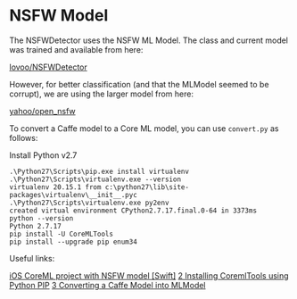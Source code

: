 #  NSFW Model

The NSFWDetector uses the NSFW ML Model. The class and current model was trained and available from here:

[lovoo/NSFWDetector](https://github.com/lovoo/NSFWDetector)

However, for better classification (and that the MLModel seemed to be corrupt), we are using the larger model from here:

[yahoo/open_nsfw](https://github.com/yahoo/open_nsfw)

To convert a Caffe model to a Core ML model, you can use `convert.py` as follows:

Install Python v2.7

```
.\Python27\Scripts\pip.exe install virtualenv
.\Python27\Scripts\virtualenv.exe --version
virtualenv 20.15.1 from c:\python27\lib\site-packages\virtualenv\__init__.pyc
.\Python27\Scripts\virtualenv.exe py2env
created virtual environment CPython2.7.17.final.0-64 in 3373ms
python --version
Python 2.7.17
pip install -U CoreMLTools
pip install --upgrade pip enum34

```


Useful links:

[iOS CoreML project with NSFW model [Swift]](https://medium.com/@yiweini/ios-coreml-project-with-open-nsfw-model-516bcedd8381)
[2 Installing CoremlTools using Python PIP](https://www.youtube.com/watch?v=MR_fbL57C5A)
[3 Converting a Caffe Model into MLModel](https://www.youtube.com/watch?v=s44AEbM0jsI)
